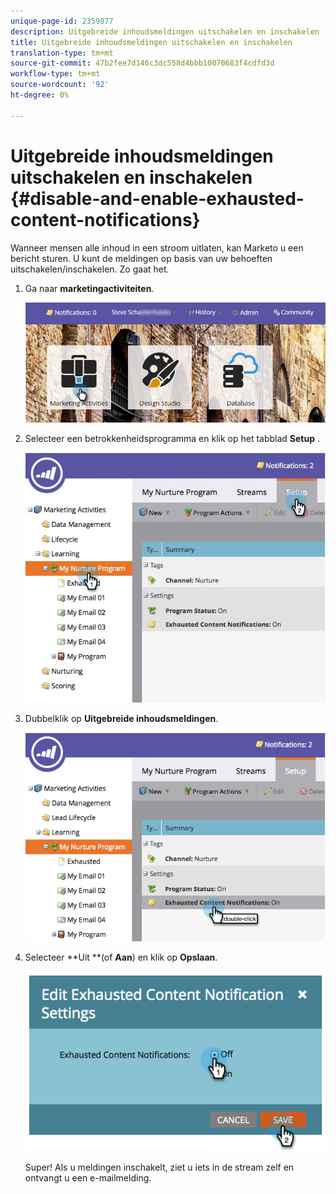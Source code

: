 ```yaml
---
unique-page-id: 2359877
description: Uitgebreide inhoudsmeldingen uitschakelen en inschakelen - Marketo Docs - Productdocumentatie
title: Uitgebreide inhoudsmeldingen uitschakelen en inschakelen
translation-type: tm+mt
source-git-commit: 47b2fee7d146c3dc558d4bbb10070683f4cdfd3d
workflow-type: tm+mt
source-wordcount: '92'
ht-degree: 0%

---
```



# Uitgebreide inhoudsmeldingen uitschakelen en inschakelen {#disable-and-enable-exhausted-content-notifications}

Wanneer mensen alle inhoud in een stroom uitlaten, kan Marketo u een bericht sturen. U kunt de meldingen op basis van uw behoeften uitschakelen/inschakelen. Zo gaat het.

1. Ga naar **marketingactiviteiten**.

   ![](assets/login-marketing-activities-1.png)

1. Selecteer een betrokkenheidsprogramma en klik op het tabblad **Setup** .

   ![](assets/setuptab.jpg)

1. Dubbelklik op **Uitgebreide inhoudsmeldingen**.

   ![](assets/image2014-9-15-17-3a28-3a11.png)

1. Selecteer **Uit **(of **Aan**) en klik op **Opslaan**.

   ![](assets/image2014-9-15-17-3a28-3a15.png)

   Super! Als u meldingen inschakelt, ziet u iets in de stream zelf en ontvangt u een e-mailmelding.

